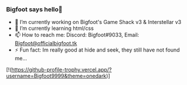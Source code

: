 ### Bigfoot says hello👋

- 🔭 I’m currently working on Bigfoot's Game Shack v3 & Interstellar v3
- 🌱 I’m currently learning html/css
- 📫 How to reach me: Discord: Bigfoot#9033, Email: Bigfoot@officialbigfoot.tk
- ⚡ Fun fact: Im really good at hide and seek, they still have not found me...


[!(https://github-profile-trophy.vercel.app/?username=Bigfoot9999&theme=onedark)]

